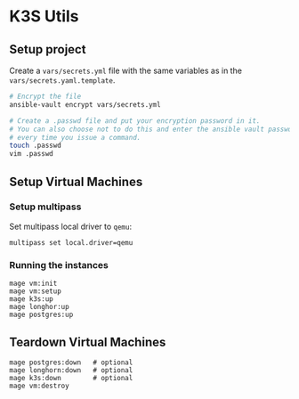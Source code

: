 # K3S Utils

## Setup project

Create a `vars/secrets.yml` file with the same variables as in the `vars/secrets.yaml.template`.

```bash
# Encrypt the file
ansible-vault encrypt vars/secrets.yml

# Create a .passwd file and put your encryption password in it.
# You can also choose not to do this and enter the ansible vault password
# every time you issue a command.
touch .passwd
vim .passwd
```

## Setup Virtual Machines

### Setup multipass

Set multipass local driver to `qemu`:

```
multipass set local.driver=qemu
```

### Running the instances

```
mage vm:init
mage vm:setup
mage k3s:up
mage longhor:up
mage postgres:up
```

## Teardown Virtual Machines

```
mage postgres:down   # optional
mage longhorn:down   # optional
mage k3s:down        # optional
mage vm:destroy
```
